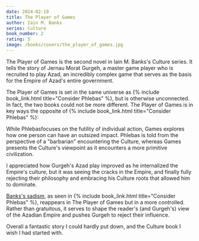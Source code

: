 ```yaml
---
date: 2024-02-19
title: The Player of Games
author: Iain M. Banks
series: Culture
book_number: 2
rating: 5
image: /books/covers/the_player_of_games.jpg
---
```


<span class="book-title">The Player of Games</span> is the second novel in
Iain M. Banks's Culture series. It tells the story of Jernau Morat Gurgeh, a
master game player who is recruited to play Azad, an incredibly complex game
that serves as the basis for the Empire of Azad's entire government.

<span class="book-title">The Player of Games</span> is set in the same
universe as {% include book_link.html title="Consider Phlebas" %}, but is
otherwise unconnected. In fact, the two books could not be more different. <span
class="book-title">The Player of Games</span> is in key ways the opposite of
{% include book_link.html title="Consider Phlebas" %}:

While <span class="book-title">Phlebas</span>focuses on the futility of
individual action, <span class="book-title">Games</span> explores how one
person can have an outsized impact. <span class="book-title">Phlebas</span> is
told from the perspective of a "barbarian" encountering the Culture, whereas
<span class="book-title">Games</span> presents the Culture's viewpoint as it
encounters a more primitive civilization.

I appreciated how Gurgeh's Azad play improved as he internalized the Empire's
culture, but it was seeing the cracks in the Empire, and finally fully
rejecting their philosophy and embracing his Culture roots that allowed him to
dominate.

[Banks's sadism][wasp], as seen in {% include book_link.html title="Consider
Phlebas" %}, reappears in <span class="book-title">The Player of Games</span>
but in a more controlled. Rather than gratuitous, it serves to shape the
reader's (and Gurgeh's) view of the Azadian Empire and pushes Gurgeh to reject
their influence.

[wasp]: https://en.wikipedia.org/wiki/The_Wasp_Factory

Overall a fantastic story I could hardly put down, and the Culture book I wish
I had started with.

